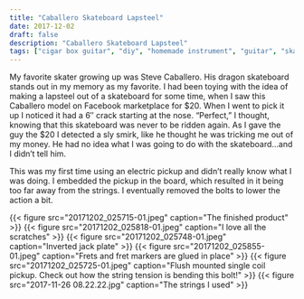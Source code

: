 ```yaml
---
title: "Caballero Skateboard Lapsteel"
date: 2017-12-02
draft: false
description: "Caballero Skateboard Lapsteel"
tags: ["cigar box guitar", "diy", "homemade instrument", "guitar", "skateboard", "lapsteel"]
---
```

My favorite skater growing up was Steve Caballero. His dragon skateboard stands out in my memory as my favorite. I had been toying with the idea of making a lapsteel out of a skateboard for some time, when I saw this Caballero model on Facebook marketplace for $20. When I went to pick it up I noticed it had a 6″ crack starting at the nose. “Perfect,” I thought, knowing that this skateboard was never to be ridden again. As I gave the guy the $20 I detected a sly smirk, like he thought he was tricking me out of my money. He had no idea what I was going to do with the skateboard…and I didn’t tell him.

This was my first time using an electric pickup and didn’t really know what I was doing. I embedded the pickup in the board, which resulted in it being too far away from the strings. I eventually removed the bolts to lower the action a bit.

{{< figure src="20171202_025715-01.jpeg" caption="The finished product" >}}
{{< figure src="20171202_025818-01.jpeg" caption="I love all the scratches" >}}
{{< figure src="20171202_025748-01.jpeg" caption="Inverted jack plate" >}}
{{< figure src="20171202_025855-01.jpeg" caption="Frets and fret markers are glued in place" >}}
{{< figure src="20171202_025725-01.jpeg" caption="Flush mounted single coil pickup. Check out how the string tension is bending this bolt!" >}}
{{< figure src="2017-11-26 08.22.22.jpg" caption="The strings I used" >}}
